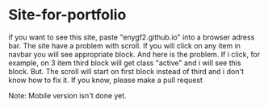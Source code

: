# Site-for-portfolio

if you want to see this site, paste "enygf2.github.io" into a browser adress bar. The site have a problem with scroll. If you will click on any item in navbar you will see appropriate block.
And here is the problem. If i click, for example, on 3 item third block will get class "active" and i will see this block. But. The scroll will start on first block instead of
third and i don't know how to fix it. If you know, please make a pull request

Note: Mobile version isn't done yet.
